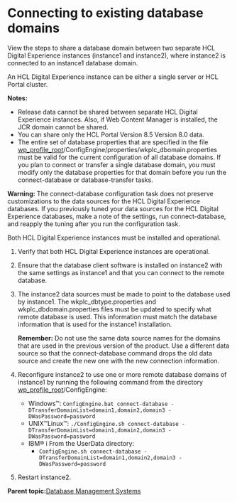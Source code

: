 # Connecting to existing database domains

View the steps to share a database domain between two separate HCL Digital Experience instances \(instance1 and instance2\), where instance2 is connected to an instance1 database domain.

An HCL Digital Experience instance can be either a single server or HCL Portal cluster.

**Notes:**

-   Release data cannot be shared between separate HCL Digital Experience instances. Also, if Web Content Manager is installed, the JCR domain cannot be shared.
-   You can share only the HCL Portal Version 8.5 Version 8.0 data.
-   The entire set of database properties that are specified in the file [wp\_profile\_root](../reference/wpsdirstr.md#wp_profile_root)/ConfigEngine/properties/wkplc\_dbomain.properties must be valid for the current configuration of all database domains. If you plan to connect or transfer a single database domain, you must modify only the database properties for that domain before you run the connect-database or database-transfer tasks.

**Warning:** The connect-database configuration task does not preserve customizations to the data sources for the HCL Digital Experience databases. If you previously tuned your data sources for the HCL Digital Experience databases, make a note of the settings, run connect-database, and reapply the tuning after you run the configuration task.

Both HCL Digital Experience instances must be installed and operational.

1.  Verify that both HCL Digital Experience instances are operational.

2.  Ensure that the database client software is installed on instance2 with the same settings as instance1 and that you can connect to the remote database.

3.  The instance2 data sources must be made to point to the database used by instance1. The wkplc\_dbtype.properties and wkplc\_dbdomain.properties files must be updated to specify what remote database is used. This information must match the database information that is used for the instance1 installation.

    **Remember:** Do not use the same data source names for the domains that are used in the previous version of the product. Use a different data source so that the connect-database command drops the old data source and create the new one with the new connection information.

4.  Reconfigure instance2 to use one or more remote database domains of instance1 by running the following command from the directory [wp\_profile\_root](../reference/wpsdirstr.md#wp_profile_root)/ConfigEngine:

    -   Windows™: `ConfigEngine.bat connect-database -DTransferDomainList=domain1,domain2,domain3 -DWasPassword=password`
    -   UNIX™Linux™: `./ConfigEngine.sh connect-database -DTransferDomainList=domain1,domain2,domain3 -DWasPassword=password`
    -   IBM® i From the UserData directory:
        -   `ConfigEngine.sh connect-database -DTransferDomainList=domain1,domain2,domain3 -DWasPassword=password`
5.  Restart instance2.


**Parent topic:**[Database Management Systems](../config/config_dbms.md)

